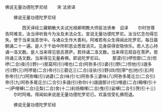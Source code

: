   佛说无量功德陀罗尼经
　　宋 法贤译




　　佛说无量功德陀罗尼经

　　　　西天译经三藏朝散大夫试光禄卿明教大师臣法贤奉　诏译
　　尔时世尊告阿难言。汝当谛听我今为汝及末法众生。宣说无量功德陀罗尼。汝当忆念勿得忘失。使于当来浊恶世中。与诸众生作大善利。阿难若有众生得闻此陀罗尼。每日晨朝诵二十一遍。是人于千劫中所积恶业悉皆消灭。见身获得安隐快乐。若人志心持诵一洛叉数。是人当来得见慈氏菩萨。若持诵二洛叉数。当来得见观自在菩萨。若持诵三洛叉数。当来得见无量寿佛。即说陀罗尼曰。
　　那谟(引)啰怛那(二合)怛啰(二合)夜(引)野(一)那莫阿(引)哩也(二合)阿弥多(引)婆(引)野(二)怛他(引)誐多(引)野(三)阿啰曷(二合)帝(引)三藐讫三(二合)没驮(引)野(四)怛[寧*也]他(引五)阿弥帝(引六)阿弥睹(引)讷婆(二合)味(引七)阿弥多三婆味(八)阿弥多尾讫兰(二合引)帝(引九)阿弥多尾讫兰(二合引)多誐(引)弥你(十)誐誐那计(引)哩底(二合)羯哩(引十一)萨哩嚩(二合)讫梨(二合)舍(十二)刹炀羯哩(二合)曳(引)娑嚩(二合引)贺(引十三)
　　尔时阿难。得闻如来说是无量功德陀罗尼已。欢喜信受礼佛而退。

　　佛说无量功德陀罗尼经


